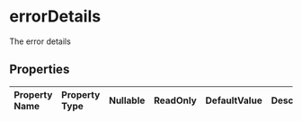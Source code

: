 # **errorDetails**

The error details 

## **Properties**

| Property Name | Property Type | Nullable |  ReadOnly | DefaultValue | Description | 
| :- | :- | :- |:- |  :- | :- |

